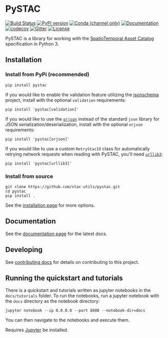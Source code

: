 # PySTAC

[![Build Status](https://github.com/stac-utils/pystac/workflows/CI/badge.svg?branch=main)](https://github.com/stac-utils/pystac/actions/workflows/continuous-integration.yml)
[![PyPI version](https://badge.fury.io/py/pystac.svg)](https://badge.fury.io/py/pystac)
[![Conda (channel only)](https://img.shields.io/conda/vn/conda-forge/pystac)](https://anaconda.org/conda-forge/pystac)
[![Documentation](https://readthedocs.org/projects/pystac/badge/?version=latest)](https://pystac.readthedocs.io/en/latest/)
[![codecov](https://codecov.io/gh/stac-utils/pystac/branch/main/graph/badge.svg)](https://codecov.io/gh/stac-utils/pystac)
[![Gitter](https://badges.gitter.im/SpatioTemporal-Asset-Catalog/python.svg)](https://gitter.im/SpatioTemporal-Asset-Catalog/python?utm_source=badge&utm_medium=badge&utm_campaign=pr-badge)
[![License](https://img.shields.io/badge/License-Apache%202.0-blue.svg)](https://opensource.org/licenses/Apache-2.0)

PySTAC is a library for working with the [SpatioTemporal Asset Catalog](https://stacspec.org) specification in Python 3.

## Installation

### Install from PyPi (recommended)

```shell
pip install pystac
```

If you would like to enable the validation feature utilizing the
[jsonschema](https://pypi.org/project/jsonschema/) project, install with the optional
`validation` requirements:

```shell
pip install 'pystac[validation]'
```

If you would like to use the [`orjson`](https://pypi.org/project/orjson/) instead of the
standard `json` library for JSON serialization/deserialization, install with the
optional `orjson` requirements:

```shell
pip install 'pystac[orjson]'
```

If you would like to use a custom `RetryStacIO` class for automatically retrying
network requests when reading with PySTAC, you'll need
[`urllib3`](https://urllib3.readthedocs.io/en/stable/):

```shell
pip install 'pystac[urllib3]'
```

### Install from source

```shell
git clone https://github.com/stac-utils/pystac.git
cd pystac
pip install .
```

See the [installation page](https://pystac.readthedocs.io/en/latest/installation.html)
for more options.

## Documentation

See the [documentation page](https://pystac.readthedocs.io/en/latest/) for the latest docs.

## Developing

See [contributing docs](https://pystac.readthedocs.io/en/latest/contributing.html)
for details on contributing to this project.

## Running the quickstart and tutorials

There is a quickstart and tutorials written as jupyter notebooks in the `docs/tutorials` folder.
To run the notebooks, run a jupyter notebook with the `docs` directory as the notebook directory:

```shell
jupyter notebook --ip 0.0.0.0 --port 8888 --notebook-dir=docs
```

You can then navigate to the notebooks and execute them.

Requires [Jupyter](https://jupyter.org/) be installed.
